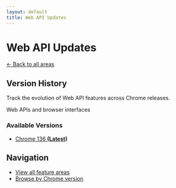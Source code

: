 ```yaml
---
layout: default
title: Web API Updates
---
```


# Web API Updates

[← Back to all areas](../)

## Version History

Track the evolution of Web API features across Chrome releases.

Web APIs and browser interfaces



### Available Versions

- [Chrome 136 **(Latest)**](./chrome-136.html)

## Navigation

- [View all feature areas](../)
- [Browse by Chrome version](../../versions/)
